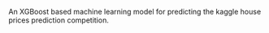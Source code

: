 An XGBoost based machine learning model for predicting the kaggle house prices prediction competition. 
